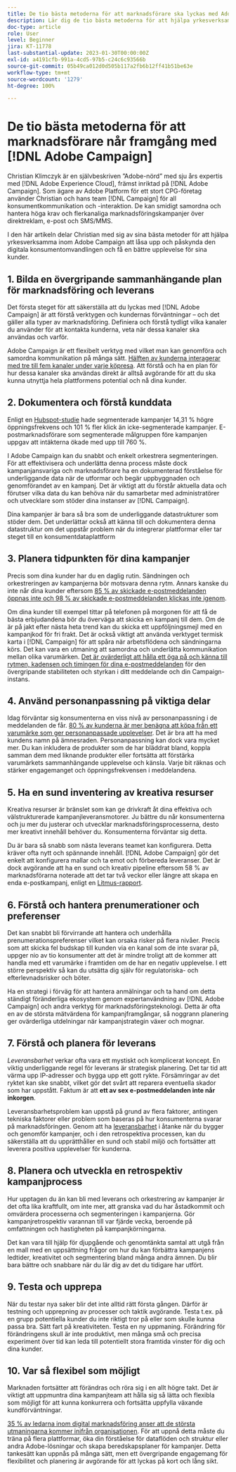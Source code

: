 ```yaml
---
title: De tio bästa metoderna för att marknadsförare ska lyckas med Adobe Campaign
description: Lär dig de tio bästa metoderna för att hjälpa yrkesverksamma inom Adobe Campaign att låsa upp och påskynda den digitala konsumentomvandlingen och få en bättre upplevelse för sina kunder.
doc-type: article
role: User
level: Beginner
jira: KT-11778
last-substantial-update: 2023-01-30T00:00:00Z
exl-id: a4191cfb-991a-4cd5-97b5-c24c6c93566b
source-git-commit: 05b49ca012d0d505b117a2fb6b12ff41b51be63e
workflow-type: tm+mt
source-wordcount: '1279'
ht-degree: 100%

---
```


# De tio bästa metoderna för att marknadsförare når framgång med [!DNL Adobe Campaign]

Christian Klimczyk är en självbeskriven ”Adobe-nörd” med sju års expertis med [!DNL Adobe Experience Cloud], främst inriktad på [!DNL Adobe Campaign]. Som ägare av Adobe Platform för ett stort CPG-företag använder Christian och hans team [!DNL Campaign] för all konsumentkommunikation och -interaktion. De kan smidigt samordna och hantera höga krav och flerkanaliga marknadsföringskampanjer över direktreklam, e-post och SMS/MMS.

I den här artikeln delar Christian med sig av sina bästa metoder för att hjälpa yrkesverksamma inom Adobe Campaign att låsa upp och påskynda den digitala konsumentomvandlingen och få en bättre upplevelse för sina kunder.


## 1. Bilda en övergripande sammanhängande plan för marknadsföring och leverans

Det första steget för att säkerställa att du lyckas med [!DNL Adobe Campaign] är att förstå verktygen och kundernas förväntningar – och det gäller alla typer av marknadsföring. Definiera och förstå tydligt vilka kanaler du använder för att kontakta kunderna, veta när dessa kanaler ska användas och varför.

Adobe Campaign är ett flexibelt verktyg med vilket man kan genomföra och samordna kommunikation på många sätt. [Hälften av kunderna interagerar med tre till fem kanaler under varje köpresa](https://www.mckinsey.com/capabilities/operations/our-insights/redefine-the-omnichannel-approach-focus-on-what-truly-matters). Att förstå och ha en plan för hur dessa kanaler ska användas direkt är alltså avgörande för att du ska kunna utnyttja hela plattformens potential och nå dina kunder.

## 2. Dokumentera och förstå kunddata

Enligt en [Hubspot-studie](https://www.linkedin.com/pulse/customer-segmentation-effective-b2b-business-industry-sabreen) hade segmenterade kampanjer 14,31 % högre öppningsfrekvens och 101 % fler klick än icke-segmenterade kampanjer. E-postmarknadsförare som segmenterade målgruppen före kampanjen uppgav att intäkterna ökade med upp till 760 %.

I Adobe Campaign kan du snabbt och enkelt orkestrera segmenteringen. För att effektivisera och underlätta denna process måste dock kampanjansvariga och marknadsförare ha en dokumenterad förståelse för underliggande data när de utformar och begär uppbyggnaden och genomförandet av en kampanj. Det är viktigt att du förstår aktuella data och förutser vilka data du kan behöva när du samarbetar med administratörer och utvecklare som stöder dina instanser av [!DNL Campaign].

Dina kampanjer är bara så bra som de underliggande datastrukturer som stöder dem. Det underlättar också att känna till och dokumentera denna datastruktur om det uppstår problem när du integrerar plattformar eller tar steget till en konsumentdataplattform

## 3. Planera tidpunkten för dina kampanjer

Precis som dina kunder har du en daglig rutin. Sändningen och orkestreringen av kampanjerna bör motsvara denna rytm. Annars kanske du inte når dina kunder eftersom [85 % av skickade e-postmeddelanden öppnas inte och 98 % av skickade e-postmeddelanden klickas inte igenom](https://www.validity.com/resource-center/state-of-email-2021/).

Om dina kunder till exempel tittar på telefonen på morgonen för att få de bästa erbjudandena bör du överväga att skicka en kampanj till dem. Om de är på jakt efter nästa heta trend kan du skicka ett uppföljningsmejl med en kampanjkod för fri frakt. Det är också viktigt att använda verktyget termisk karta i [!DNL Campaign] för att spåra när arbetsflödena och sändningarna körs. Det kan vara en utmaning att samordna och underlätta kommunikation mellan olika varumärken. [Det är ovärderligt att hålla ett öga på och känna till rytmen, kadensen och timingen för dina e-postmeddelanden](https://experienceleaguecommunities.adobe.com/t5/adobe-campaign-classic-blogs/predictive-send-time-optimization-with-adobe-campaign/ba-p/561554) för den övergripande stabiliteten och styrkan i ditt meddelande och din Campaign-instans.

## 4. Använd personanpassning på viktiga delar

Idag förväntar sig konsumenterna en viss nivå av personanpassning i de meddelanden de får. [80 % av kunderna är mer benägna att köpa från ett varumärke som ger personanpassade upplevelser](https://us.epsilon.com/power-of-me). Det är bra att ha med kundens namn på ämnesraden. Personanpassning kan dock vara mycket mer. Du kan inkludera de produkter som de har bläddrat bland, koppla samman dem med liknande produkter eller fortsätta att förstärka varumärkets sammanhängande upplevelse och känsla. Varje bit räknas och stärker engagemanget och öppningsfrekvensen i meddelandena.

## 5. Ha en sund inventering av kreativa resurser

Kreativa resurser är bränslet som kan ge drivkraft åt dina effektiva och välstrukturerade kampanjleveransmotorer. Ju bättre du når konsumenterna och ju mer du justerar och utvecklar marknadsföringsprocesserna, desto mer kreativt innehåll behöver du. Konsumenterna förväntar sig detta.

Du är bara så snabb som nästa leverans teamet kan konfigurera. Detta kräver ofta nytt och spännande innehåll. [!DNL Adobe Campaign] gör det enkelt att konfigurera mallar och ta emot och förbereda leveranser. Det är dock avgörande att ha en sund och kreativ pipeline eftersom 58 % av marknadsförarna noterade att det tar två veckor eller längre att skapa en enda e-postkampanj, enligt en [Litmus-rapport](https://www.litmus.com/resources/state-of-email/).

## 6. Förstå och hantera prenumerationer och preferenser

Det kan snabbt bli förvirrande att hantera och underhålla prenumerationspreferenser vilket kan orsaka risker på flera nivåer. Precis som att skicka fel budskap till kunden via en kanal som de inte svarar på, uppger nio av tio konsumenter att det är mindre troligt att de kommer att handla med ett varumärke i framtiden om de har en negativ upplevelse. I ett större perspektiv så kan du utsätta dig själv för regulatoriska- och efterlevnadsrisker och böter.

Ha en strategi i förväg för att hantera anmälningar och ta hand om detta ständigt föränderliga ekosystem genom expertanvändning av [!DNL Adobe Campaign] och andra verktyg för marknadsföringsteknologi. Detta är ofta en av de största mätvärdena för kampanjframgångar, så noggrann planering ger ovärderliga utdelningar när kampanjstrategin växer och mognar.

## 7. Förstå och planera för leverans

_Leveransbarhet_ verkar ofta vara ett mystiskt och komplicerat koncept. En viktig underliggande regel för leverans är strategisk planering. Det tar tid att värma upp IP-adresser och bygga upp ett gott rykte. Försämringar av det ryktet kan ske snabbt, vilket gör det svårt att reparera eventuella skador som har uppstått. Faktum är att **ett av sex e-postmeddelanden inte når inkorgen**.

Leveransbarhetsproblem kan uppstå på grund av flera faktorer, antingen tekniska faktorer eller problem som baseras på hur konsumenterna svarar på marknadsföringen. Genom att ha [leveransbarhet](https://business.adobe.com/se/products/campaign/email-deliverability.html) i åtanke när du bygger och genomför kampanjer, och i den retrospektiva processen, kan du säkerställa att du upprätthåller en sund och stabil miljö och fortsätter att leverera positiva upplevelser för kunderna.

## 8. Planera och utveckla en retrospektiv kampanjprocess

Hur upptagen du än kan bli med leverans och orkestrering av kampanjer är det ofta lika kraftfullt, om inte mer, att granska vad du har åstadkommit och omvärdera processerna och segmenteringen i kampanjerna. Gör kampanjretrospektiv varannan till var fjärde vecka, beroende på omfattningen och hastigheten på kampanjkörningarna.

Det kan vara till hjälp för djupgående och genomtänkta samtal att utgå från en mall med en uppsättning frågor om hur du kan förbättra kampanjens ledtider, kreativitet och segmentering bland många andra ämnen. Du blir bara bättre och snabbare när du lär dig av det du tidigare har utfört.

## 9. Testa och upprepa

När du testar nya saker blir det inte alltid rätt första gången. Därför är testning och upprepning av processer och taktik avgörande. Testa t.ex. på en grupp potentiella kunder du inte riktigt tror på eller som skulle kunna passa bra. Sätt fart på kreativiteten. Testa en ny uppmaning. Förändring för förändringens skull är inte produktivt, men många små och precisa experiment över tid kan leda till potentiellt stora framtida vinster för dig och dina kunder.

## 10. Var så flexibel som möjligt

Marknaden fortsätter att förändras och röra sig i en allt högre takt. Det är viktigt att uppmuntra dina kampanjteam att hålla sig så lätta och flexibla som möjligt för att kunna konkurrera och fortsätta uppfylla växande kundförväntningar.

[35 % av ledarna inom digital marknadsföring anser att de största utmaningarna kommer inifrån organisationen](https://www.gartner.com/en/newsroom/press-releases/gartner-says-35--of-digital-marketing-leaders-believe-the-bigges). För att uppnå detta måste du träna på flera plattformar, öka din förståelse för dataflöden och struktur eller andra Adobe-lösningar och skapa beredskapsplaner för kampanjer. Detta tankesätt kan uppnås på många sätt, men ett övergripande engagemang för flexibilitet och planering är avgörande för att lyckas på kort och lång sikt.
